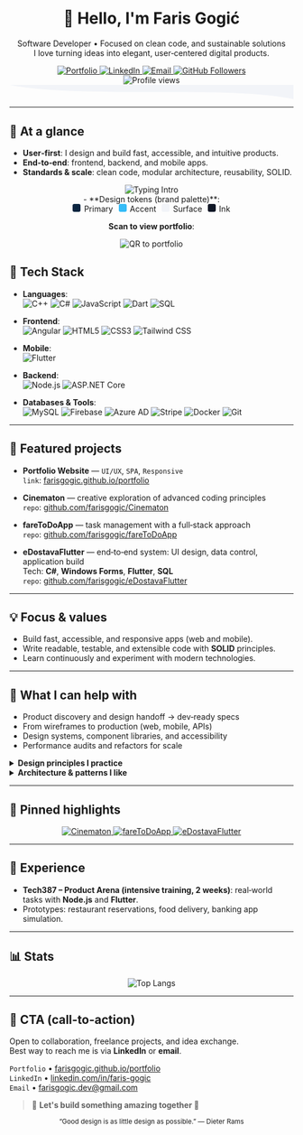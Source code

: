 <div align="center">

<h1>👋 Hello, I'm <b>Faris Gogić</b></h1>
<p>
  Software Developer • Focused on clean code, and sustainable solutions<br/>
  I love turning ideas into elegant, user‑centered digital products.
</p>

<a href="https://farisgogic.github.io/portfolio/">
  <img src="https://img.shields.io/badge/Portfolio-visit-111?style=for-the-badge&logo=vercel&logoColor=white" alt="Portfolio" />
</a>
<a href="https://www.linkedin.com/in/faris-gogic/">
  <img src="https://img.shields.io/badge/LinkedIn-connect-0A66C2?style=for-the-badge&logo=linkedin&logoColor=white" alt="LinkedIn" />
</a>
<a href="mailto:farisgogic.dev@gmail.com">
  <img src="https://img.shields.io/badge/Email-contact-EA4335?style=for-the-badge&logo=gmail&logoColor=white" alt="Email" />
</a>
<a href="https://github.com/farisgogic?tab=followers">
  <img src="https://img.shields.io/github/followers/farisgogic?label=Follow&style=for-the-badge" alt="GitHub Followers" />
</a>

<br/>
<img src="https://komarev.com/ghpvc/?username=farisgogic&label=Profile%20Views&color=0e75b6&style=flat" alt="Profile views" />

</div>

<svg width="100%" height="60" viewBox="0 0 1200 60" preserveAspectRatio="none">
  <path d="M0,0 C300,60 900,0 1200,60 L1200,0 L0,0 Z" fill="#f2f4f8" />
</svg>

---

## 🚀 At a glance
- **User‑first**: I design and build fast, accessible, and intuitive products.
- **End‑to‑end**: frontend, backend, and mobile apps.
- **Standards & scale**: clean code, modular architecture, reusability, SOLID.

<div align="center">
  <img src="https://readme-typing-svg.demolab.com?font=Inter&weight=600&size=16&pause=1000&color=36BCF7&center=true&vCenter=true&width=700&lines=Designing+delightful+UX;Building+reliable+systems;Shaping+ideas+into+products" alt="Typing Intro" />

<div align="center">
- **Design tokens (brand palette)**:  
  <div>
    <span style="display:inline-block;width:14px;height:14px;background:#0a2540;border-radius:3px;margin-right:6px"></span>Primary
    <span style="display:inline-block;width:14px;height:14px;background:#36bcf7;border-radius:3px;margin:0 6px"></span>Accent
    <span style="display:inline-block;width:14px;height:14px;background:#f2f4f8;border-radius:3px;margin:0 6px"></span>Surface
    <span style="display:inline-block;width:14px;height:14px;background:#111827;border-radius:3px;margin:0 6px"></span>Ink
  </div>
</div>


 **Scan to view portfolio**:  
 
  <img alt="QR to portfolio" src="https://api.qrserver.com/v1/create-qr-code/?size=120x120&data=https%3A%2F%2Ffarisgogic.github.io%2Fportfolio%2F" />
</div>



## 🧰 Tech Stack
- **Languages**:  
  ![C++](https://img.shields.io/badge/-C++-00599C?style=flat&logo=c%2B%2B&logoColor=white)
  ![C#](https://img.shields.io/badge/-C%23-239120?style=flat&logo=c-sharp&logoColor=white)
  ![JavaScript](https://img.shields.io/badge/-JavaScript-F7DF1E?style=flat&logo=javascript&logoColor=black)
  ![Dart](https://img.shields.io/badge/-Dart-0175C2?style=flat&logo=dart&logoColor=white)
  ![SQL](https://img.shields.io/badge/-SQL-4479A1?style=flat&logo=mysql&logoColor=white)

- **Frontend**:  
  ![Angular](https://img.shields.io/badge/-Angular-DD0031?style=flat&logo=angular&logoColor=white)
  ![HTML5](https://img.shields.io/badge/-HTML5-E34F26?style=flat&logo=html5&logoColor=white)
  ![CSS3](https://img.shields.io/badge/-CSS3-1572B6?style=flat&logo=css3&logoColor=white)
  ![Tailwind CSS](https://img.shields.io/badge/-Tailwind_CSS-38B2AC?style=flat&logo=tailwind-css&logoColor=white)

- **Mobile**:  
  ![Flutter](https://img.shields.io/badge/-Flutter-02569B?style=flat&logo=flutter&logoColor=white)

- **Backend**:  
  ![Node.js](https://img.shields.io/badge/-Node.js-339933?style=flat&logo=node.js&logoColor=white)
  ![ASP.NET Core](https://img.shields.io/badge/-ASP.NET_Core-512BD4?style=flat&logo=.net&logoColor=white)

- **Databases & Tools**:  
  ![MySQL](https://img.shields.io/badge/-MySQL-4479A1?style=flat&logo=mysql&logoColor=white)
  ![Firebase](https://img.shields.io/badge/-Firebase-FFCA28?style=flat&logo=firebase&logoColor=black)
  ![Azure AD](https://img.shields.io/badge/-Azure_AD-0078D4?style=flat&logo=microsoft-azure&logoColor=white)
  ![Stripe](https://img.shields.io/badge/-Stripe-008CDD?style=flat&logo=stripe&logoColor=white)
  ![Docker](https://img.shields.io/badge/-Docker-2496ED?style=flat&logo=docker&logoColor=white)
  ![Git](https://img.shields.io/badge/-Git-F05032?style=flat&logo=git&logoColor=white)

---

## 🌟 Featured projects
- **Portfolio Website** — `UI/UX`, `SPA`, `Responsive`  
  `link`: [farisgogic.github.io/portfolio](https://farisgogic.github.io/portfolio/)

- **Cinematon** — creative exploration of advanced coding principles  
  `repo`: [github.com/farisgogic/Cinematon](https://github.com/farisgogic/Cinematon)

- **fareToDoApp** — task management with a full‑stack approach  
  `repo`: [github.com/farisgogic/fareToDoApp](https://github.com/farisgogic/fareToDoApp)

- **eDostavaFlutter** — end‑to‑end system: UI design, data control, application build  
  Tech: **C#**, **Windows Forms**, **Flutter**, **SQL**  
  `repo`: [github.com/farisgogic/eDostavaFlutter](https://github.com/farisgogic/eDostavaFlutter)

---

## 💡 Focus & values
- Build fast, accessible, and responsive apps (web and mobile).
- Write readable, testable, and extensible code with **SOLID** principles.
- Learn continuously and experiment with modern technologies.

---

## 🧭 What I can help with
- Product discovery and design handoff → dev‑ready specs
- From wireframes to production (web, mobile, APIs)
- Design systems, component libraries, and accessibility
- Performance audits and refactors for scale

<details>
  <summary><b>Design principles I practice</b></summary>

  - Clarity over cleverness
  - Minimal surface area, maximal usefulness
  - Progressive disclosure, fast defaults, humane errors
  - Consistency via tokens and patterns
</details>

<details>
  <summary><b>Architecture & patterns I like</b></summary>

  - Clean Architecture, modular monorepos
  - Event‑driven integrations, background jobs, queues
  - CI/CD with quality gates, feature flags, canaries
</details>

---

## 📌 Pinned highlights
<div align="center">
  <a href="https://github.com/farisgogic/Cinematon">
    <img src="https://github-readme-stats.vercel.app/api/pin/?username=farisgogic&repo=Cinematon&theme=transparent" alt="Cinematon" />
  </a>
  <a href="https://github.com/farisgogic/fareToDoApp">
    <img src="https://github-readme-stats.vercel.app/api/pin/?username=farisgogic&repo=fareToDoApp&theme=transparent" alt="fareToDoApp" />
  </a>
  <a href="https://github.com/farisgogic/eDostavaFlutter">
    <img src="https://github-readme-stats.vercel.app/api/pin/?username=farisgogic&repo=eDostavaFlutter&theme=transparent" alt="eDostavaFlutter" />
  </a>
</div>

---

## 🧪 Experience
- **Tech387 – Product Arena (intensive training, 2 weeks)**: real‑world tasks with **Node.js** and **Flutter**.
- Prototypes: restaurant reservations, food delivery, banking app simulation.

---


## 📊 Stats
<div align="center">
  <img src="https://github-readme-stats.vercel.app/api/top-langs/?username=farisgogic&layout=compact&theme=transparent" alt="Top Langs" />
</div>

---

## 🤝 CTA (call-to-action)
Open to collaboration, freelance projects, and idea exchange.  
Best way to reach me is via **LinkedIn** or **email**.

`Portfolio` • [farisgogic.github.io/portfolio](https://farisgogic.github.io/portfolio/)  
`LinkedIn` • [linkedin.com/in/faris-gogic](https://www.linkedin.com/in/faris-gogic/)  
`Email` • [farisgogic.dev@gmail.com](mailto:farisgogic.dev@gmail.com)

> 💬 **Let's build something amazing together 🚀**

<div align="center">
  <sub>“Good design is as little design as possible.” — Dieter Rams</sub>
</div>

